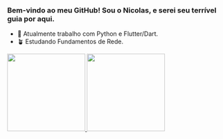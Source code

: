 ### Bem-vindo ao meu GitHub! Sou o Nicolas, e serei seu terrível guia por aqui.

- 🔭 Atualmente trabalho com Python e Flutter/Dart.
- 🪴 Estudando Fundamentos de Rede.
<div>
<a href='https://github.com/nicolasledurf/'>
  <img height='180em' src='https://github-readme-stats.vercel.app/api?username=nicolasledurf&show_icons=true&theme=transparent'>
  <img height='180em' src='https://github-readme-stats.vercel.app/api/top-langs/?username=nicolasledurf&theme=transparent'>
</div>

  

